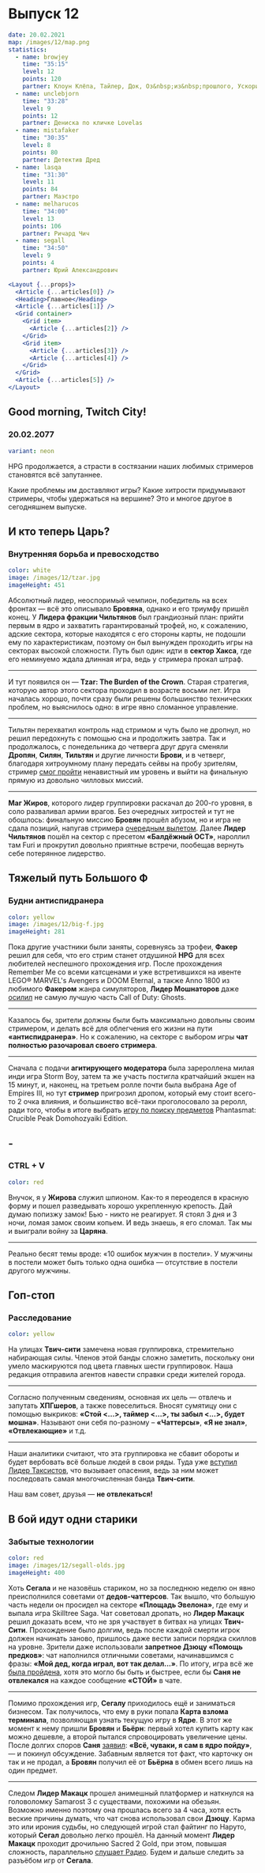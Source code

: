 # Выпуск 12

```yaml
date: 20.02.2021
map: /images/12/map.png
statistics:
  - name: browjey
    time: "35:15"
    level: 12
    points: 120
    partner: Клоун Клёпа, Тайлер, Док, Оз&nbsp;из&nbsp;прошлого, Ускоритель 2.1А
  - name: unclebjorn
    time: "33:28"
    level: 9
    points: 12
    partner: Дениска по кличке Lovelas
  - name: mistafaker
    time: "30:35"
    level: 8
    points: 80
    partner: Детектив Дред
  - name: lasqa
    time: "31:30"
    level: 11
    points: 84
    partner: Маэстро
  - name: melharucos
    time: "34:00"
    level: 13
    points: 106
    partner: Ричард Чич
  - name: segall
    time: "34:50"
    level: 9
    points: 4
    partner: Юрий Александрович
```

```jsx
<Layout {...props}>
  <Article {...articles[0]} />
  <Heading>Главное</Heading>
  <Article {...articles[1]} />
  <Grid container>
    <Grid item>
      <Article {...articles[2]} />
    </Grid>
    <Grid item>
      <Article {...articles[3]} />
      <Article {...articles[4]} />
    </Grid>
  </Grid>
  <Article {...articles[5]} />
</Layout>
```

## Good morning, Twitch City!

### 20.02.2077

```yaml
variant: neon
```

HPG продолжается, а страсти в состязании наших любимых стримеров становятся всё запутаннее.

Какие проблемы им доставляют игры? Какие хитрости придумывают стримеры, чтобы удержаться на вершине? Это и многое другое в сегодняшнем выпуске.

## И кто теперь Царь?

### Внутренняя борьба и превосходство

```yaml
color: white
image: /images/12/tzar.jpg
imageHeight: 451
```

Абсолютный лидер, неоспоримый чемпион, победитель на всех фронтах — всё это описывало **Бровяна**, однако и его триумфу пришёл конец.
У **Лидера фракции Чильтянов** был грандиозный план: прийти первым в ядро и захватить гарантированый трофей, но, к сожалению, адские сектора, которые находятся с его стороны карты, не подошли ему по характеристикам, поэтому он был вынужден проходить игры на секторах высокой сложности. Путь был один: идти в **сектор Хакса**, где его неминуемо ждала длинная игра, ведь у стримера прокал штраф.

---

И тут появился он — **Tzar: The Burden of the Crown**. Старая стратегия, которую автор этого сектора проходил в возрасте восьми лет. Игра началась хорошо, почти сразу были решены большинство технических проблем, но выяснилось одно: в игре явно сломанное управление.

---

Тильтян перехватил контроль над стримом и чуть было не дропнул, но решил передохнуть с помощью сна и продолжить завтра. Так и продолжалось, с понедельника до четверга друг друга сменяли **Дропян**, **Силян**, **Тильтян** и другие личности **Брови**, и в четверг, благодаря хитроумному плану передать сейвы на пробу зрителям, стример [смог пройти](https://clips.twitch.tv/ColorfulFreezingWaspDeIlluminati-hoY5Y9pYPax2gMsW) ненавистный им уровень и выйти на финальную прямую из довольно чилловых миссий.

---

**Маг Жиров**, которого лидер группировки раскачал до 200-го уровня, в соло разваливал армии врагов. Без очередных хитростей и тут не обошлось: финальную миссию **Бровян** прошёл абузом, но и игра не сдала позиций, напугав стримера [очередным вылетом](https://clips.twitch.tv/SlickSeductiveNostrilAMPTropPunch-tKnlal5aA_wbu6qI). Далее **Лидер Чильтянов** пошёл на сектор с пресетом **«Балдёжный ОСТ»**, нароллил там Furi и прокрутил довольно приятные встречи, пообещав вернуть себе потерянное лидерство.

## Тяжелый путь Большого Ф

### Будни антиспидранера

```yaml
color: yellow
image: /images/12/big-f.jpg
imageHeight: 281
```

Пока другие участники были заняты, соревнуясь за трофеи, **Факер** решил для себя, что его стрим станет отдушиной **HPG** для всех любителей неспешного прохождения игр. После прохождения Remember Me со всеми катсценами и уже встретившихся на ивенте LEGO® MARVEL's Avengers и DOOM Eternal, а также Anno 1800 из любимого **Факером** жанра симуляторов, **Лидер Мошнаторов** даже [осилил](https://www.twitch.tv/mistafaker/clip/FunnyTemperedAlmondTheThing-mQq1JUu-xOlM4h41?filter=clips&range=24hr&sort=time) не самую лучшую часть Call of Duty: Ghosts.

---

Казалось бы, зрители должны были быть максимально довольны своим стримером, и делать всё для облегчения его жизни на пути **«антиспидранера»**. Но к сожалению, на секторе с выбором игры **чат полностью разочаровал своего стримера**.

---

Сначала с подачи **агитирующего модератора** была зарероллена милая инди игра Storm Boy, затем та же участь постигла кратчайший экшен на 15 минут, и, наконец, на третьем ролле почти была выбрана Age of Empires III, но тут **стример** пригрозил дропом, который ему стоит всего-то 2 очка влияния, и большинство всё-таки проголосовало за реролл, ради того, чтобы в итоге выбрать [игру по поиску предметов](https://www.twitch.tv/mistafaker/clip/FunnyFreezingOctopusSoBayed-lzubgLQNg7eZB93t?filter=clips&range=24hr&sort=time) Phantasmat: Crucible Peak Domohozyaiki Edition.

## -

### CTRL + V

```yaml
color: red
```

Внучок, я у **Жирова** служил шпионом. Как-то я переоделся в красную форму и пошел разведывать хорошо укрепленную крепость. Дай думаю попизжу замок! Бью - никто не реагирует. Я стоял 3 дня и 3 ночи, ломая замок своим копьем. И ведь знаешь, я его сломал. Так мы и выиграли войну за **Царяна**.

---

Реально бесят темы вроде: «10 ошибок мужчин в постели». У мужчины в постели может быть только одна ошибка — отсутствие в постели другого мужчины.

## Гоп-стоп

### Расследование

```yaml
color: yellow
```

На улицах **Твич-cити** замечена новая группировка, стремительно набирающая силы. Членов этой банды сложно заметить, поскольку они умело маскируются под цвета главных шести группировок. Наша редакция отправила агентов навести справки среди жителей города.

---

Согласно полученным сведениям, основная их цель — отвлечь и запутать **ХПГшеров**, а также повеселиться. Вносят сумятицу они с помощью выкриков: **«Стой <...>, таймер <...>, ты забыл <...>, будет мошна»**. Называют они себя по-разному – **«Чаттерсы»**, **«Я не знал»**, **«Отвлекающие»** и т.д.

---

Наши аналитики считают, что эта группировка не сбавит обороты и будет вербовать всё больше людей в свои ряды. Туда уже [вступил Лидер Таксистов](https://clips.twitch.tv/SassyFilthyRedpandaJKanStyle-rBMSUABC1q7AGTQ5), что вызывает опасения, ведь за ним может последовать самая многочисленная банда **Твич-сити**.

Наш вам совет, друзья — **не отвлекаться!**

## В бой идут одни старики

### Забытые технологии

```yaml
color: red
image: /images/12/segall-olds.jpg
imageHeight: 400
```

Хоть **Сегала** и не назовёшь стариком, но за последнюю неделю он явно преисполнился советами от **дедов-чаттерсов**. Так вышло, что большую часть недели он просидел на секторе **«Площадь Эвелона»**, где ему и выпала игра Skilltree Saga. Чат советовал дропать, но **Лидер Макацк** решил доказать всем, что не зря участвует в битвах на улицах **Твич-Сити**. Прохождение было долгим, ведь после каждой смерти игрок должен начинать заново, пришлось даже вести записи порядка скиллов на уровне. Зрители даже использовали **запретное Дзюцу «Помощь предков»**: чат наполнился отличными советами, начинавшимся с фразы: **«Мой дед, когда играл, вот так делал...»**. По итогу, игра всё же [была пройдена](https://clips.twitch.tv/AnimatedEndearingBunnyMVGame-TnQEEpZmPmbIiOCw), хотя это могло бы быть и быстрее, если бы **Саня не отвлекался** на каждое сообщение **«СТОЙ»** в чате.

---

Помимо прохождения игр, **Сегалу** приходилось ещё и заниматься бизнесом. Так получилось, что ему в руки попала **Карта взлома терминала**, позволяющая узнать текущую игру в **Ядре**. В этот же момент к нему пришли **Бровян** и **Бьёрн**: первый хотел купить карту как можно дешевле, а второй пытался спровоцировать увеличение цены. После долгих споров **Саня** [заявил](https://clips.twitch.tv/TenuousBetterSalsifyFunRun-Dr0DZuoxNQ44nq8H): **«Всё, чуваки, я сам в ядро пойду»**, — и покинул обсуждение. Забавным является тот факт, что карточку он так и не продал, а **Бровян** получил её от **Бьёрна** в обмен всего лишь на один предмет.

---

Следом **Лидер Макацк** прошел анимешный платформер и наткнулся на головоломку Samarost 3 с существами, похожими на обезьян. Возможно именно поэтому она прошлась всего за 4 часа, хотя есть веские причины думать, что чат снова использовал свои **Дзюцу**. Карма это или ирония судьбы, но следующей игрой стал файтинг по Наруто, который **Сегал** довольно легко прошёл. На данный момент **Лидер Макацк** проходит дрочильню Sacred 2 Gold, при этом, повышая сложность, параллельно [слушает Радио](https://clips.twitch.tv/GenerousProductiveLaptopBigBrother-ivioRbiX3gjZ7agT). Будем и дальше следить за разъёбом игр от **Сегала**.
